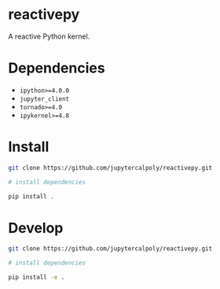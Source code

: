 # reactivepy

A reactive Python kernel.

# Dependencies

- `ipython>=4.0.0`
- `jupyter_client`
- `tornado>=4.0`
- `ipykernel>=4.8`

# Install

```bash
git clone https://github.com/jupytercalpoly/reactivepy.git

# install dependencies

pip install .
```

# Develop

```bash
git clone https://github.com/jupytercalpoly/reactivepy.git

# install dependencies

pip install -e .
```
